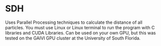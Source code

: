 # SDH
Uses Parallel Processing techniques to calculate the distance of all particles.
You must use Linux or Linux terminal to run the program with C libraries and CUDA Libraries.
Can be used on your own GPU, but this was tested on the GAIVI GPU cluster at the University of South Florida.
